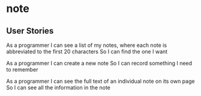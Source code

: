 # note

User Stories
------------
As a programmer
I can see a list of my notes, where each note is abbreviated to the first 20 characters
So I can find the one I want

As a programmer
I can create a new note
So I can record something I need to remember

As a programmer
I can see the full text of an individual note on its own page
So I can see all the information in the note
